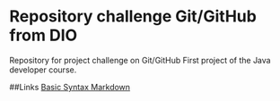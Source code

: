 # Repository challenge Git/GitHub from DIO
Repository for project challenge on Git/GitHub
First project of the Java developer course.

##Links
[Basic Syntax Markdown](https://www.markdownguide.org/basic-syntax/)
